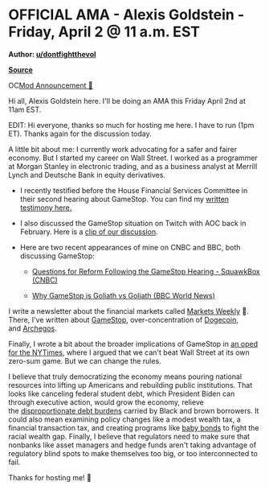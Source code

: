OFFICIAL AMA - Alexis Goldstein - Friday, April 2 @ 11 a.m. EST
===============================================================

**Author: [u/dontfightthevol](https://www.reddit.com/user/dontfightthevol/)**

**[Source](https://www.reddit.com/r/GME/comments/mhfxbm/official_ama_alexis_goldstein_friday_april_2_11/)**

OC[Mod Announcement 🦍](https://www.reddit.com/r/GME/search?q=flair_name%3A%22Mod%20Announcement%20%F0%9F%A6%8D%22&restrict_sr=1)

Hi all, Alexis Goldstein here. I'll be doing an AMA this Friday April 2nd at 11am EST.

EDIT: Hi everyone, thanks so much for hosting me here. I have to run (1pm ET). Thanks again for the discussion today.

A little bit about me: I currently work advocating for a safer and fairer economy. But I started my career on Wall Street. I worked as a programmer at Morgan Stanley in electronic trading, and as a business analyst at Merrill Lynch and Deutsche Bank in equity derivatives.

-   I recently testified before the House Financial Services Committee in their second hearing about GameStop. You can find my [written testimony here.](https://financialservices.house.gov/uploadedfiles/hhrg-117-ba00-wstate-goldsteina-20210317.pdf)

-   I also discussed the GameStop situation on Twitch with AOC back in February. Here is a [clip of our discussion](https://boingboing.net/2021/01/29/aoc-learns-how-robinhood-makes-its-money.html).

-   Here are two recent appearances of mine on CNBC and BBC, both discussing GameStop:

    -   [Questions for Reform Following the GameStop Hearing - SquawkBox (CNBC)](https://www.youtube.com/watch?v=jlCuvXg4vIg)

    -   [Why GameStop is Goliath vs Goliath (BBC World News)](https://www.youtube.com/watch?v=sa7_KVfMuKo)

I write a newsletter about the financial markets called [Markets Weekly](https://marketsweekly.ghost.io/) 🦄. There, I've written about [GameStop](https://marketsweekly.ghost.io/what-happened-with-gamestop/), over-concentration of [Dogecoin](https://marketsweekly.ghost.io/dogecoin-elon-musk-and-questions-on-the-doge-whale/), and [Archegos](https://marketsweekly.ghost.io/archegos/).

Finally, I wrote a bit about the broader implications of GameStop in [an oped for the NYTimes](https://www.nytimes.com/2021/02/01/opinion/gamestop-biden-wall-street-reddit.html), where I argued that we can't beat Wall Street at its own zero-sum game. But we can change the rules.

I believe that truly democratizing the economy means pouring national resources into lifting up Americans and rebuilding public institutions. That looks like canceling federal student debt, which President Biden can through executive action, would grow the economy, relieve the [disproportionate debt burdens](https://ourfinancialsecurity.org/2021/01/sign-on-letter-over-325-orgs-call-on-president-elect-biden-to-cancel-federal-student-debt-on-day-one-using-executive-action/) carried by Black and brown borrowers. It could also mean examining policy changes like a modest wealth tax, a financial transaction tax, and creating programs like [baby bonds](https://www.urban.org/urban-wire/how-baby-bonds-could-help-americans-start-adulthood-strong-and-narrow-racial-wealth-gap) to fight the racial wealth gap. Finally, I believe that regulators need to make sure that nonbanks like asset managers and hedge funds aren't taking advantage of regulatory blind spots to make themselves too big, or too interconnected to fail.

Thanks for hosting me! 🦄
